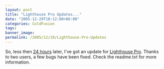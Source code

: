 ```yaml
---
layout: post
title: "Lighthouse Pro Updates..."
date: "2005-12-29T10:12:00+06:00"
categories: ColdFusion 
tags: 
banner_image: 
permalink: /2005/12/29/Lighthouse-Pro-Updates
---
```


So, less then <a href="http://ray.camdenfamily.com/index.cfm/2005/12/28/Lighthouse-Pro-ColdFusion-Bug-Tracker--Version-2">24 hours</a> later, I've got an update for <a href="http://ray.camdenfamily.com/projects/lhp">Lighthouse Pro</a>. Thanks to two users, a few bugs have been fixed. Check the readme.txt for more information.